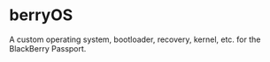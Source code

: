 # berryOS
A custom operating system, bootloader, recovery, kernel, etc. for the BlackBerry Passport. 
